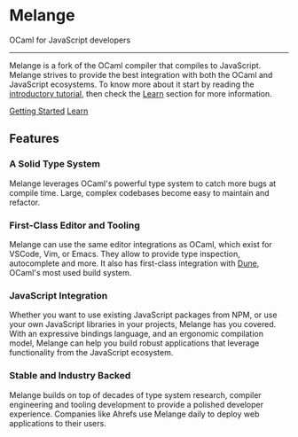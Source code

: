 # Melange

<div id="home-subtitle">OCaml for JavaScript developers</div>

---

Melange is a fork of the OCaml compiler that compiles to JavaScript. Melange
strives to provide the best integration with both the OCaml and JavaScript
ecosystems. To know more about it start by reading the [introductory
tutorial](getting-started.md), then check the [Learn](learn.md) section for more
information.

<div class="text-center">
<a href="getting-started" class="btn btn-primary" role="button">Getting Started</a>
<a href="learn" class="btn btn-primary" role="button">Learn</a>
</div>

<div class="jumbotron">
<h2 class="display-4 text-center">Features</h2>

<div class="row">
  <div class="col-sm-6">
    <div class="card">
      <div class="card-body">
        <h3 class="card-title">A Solid Type System</h3>
        <p class="card-text">
            Melange leverages OCaml's powerful type system to catch more bugs at
            compile time. Large, complex codebases become easy to maintain and
            refactor.
        </p>
      </div>
    </div>
  </div>
  <div class="col-sm-6">
    <div class="card">
      <div class="card-body">
        <h3 class="card-title">First-Class Editor and Tooling</h3>
        <p class="card-text">
            Melange can use the same editor integrations as OCaml, which exist
            for VSCode, Vim, or Emacs. They allow to provide type inspection,
            autocomplete and more. It also has first-class integration with <a
            href="https://dune.build/">Dune</a>, OCaml's most used build system.
        </p>
      </div>
    </div>
  </div>
</div>

<div class="row">
  <div class="col-sm-6">
    <div class="card">
      <div class="card-body">
        <h3 class="card-title">JavaScript Integration</h3>
        <p class="card-text">
            Whether you want to use existing JavaScript packages from NPM, or
            use your own JavaScript libraries in your projects, Melange has you
            covered. With an expressive bindings language, and an ergonomic
            compilation model, Melange can help you build robust applications
            that leverage functionality from the JavaScript ecosystem.
        </p>
      </div>
    </div>
  </div>
  <div class="col-sm-6">
    <div class="card">
      <div class="card-body">
        <h3 class="card-title">Stable and Industry Backed</h3>
        <p class="card-text">
            Melange builds on top of decades of type system research, compiler
            engineering and tooling development to provide a polished
            developer experience. Companies like Ahrefs use Melange daily to
            deploy web applications to their users.
        </p>
      </div>
    </div>
  </div>
</div>
</div>
